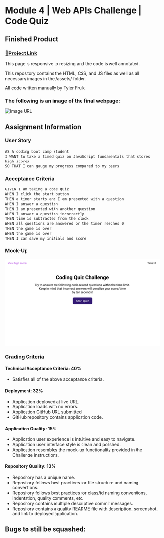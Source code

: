 # Module 4 | Web APIs Challenge | Code Quiz

## Finished Product

### [🔗Project Link](https://tylerfruik.github.io/Frontend-Quiz/)
<!-- This project involved building upon pre-laid-out code using HTML, CSS, and JS. Using all three, repairs must be made to a Password Generator.
When functioning properly, the Password Generator will produce a copyable custom line of text that fits the user's parameters.
Users are able to select the 'Uppercase', 'Lowercase', 'Numbers', and 'Symbols' parameters along with a password length between 8 and 128 characters.
The 'Generate Password' button's functionality is locked until at least one of the four parameter buttons have been selected.
Upon clicking, a 'Secure Password' is generated in the space at the bottom that matches the requested criteria! -->
This page is responsive to resizing and the code is well annotated.

This repository contains the HTML, CSS, and JS files as well as all necessary images in the /assets/ folder.

All code written manually by Tyler Fruik

### The following is an image of the final webpage:
![Image URL](#)

## Assignment Information

### User Story
```
AS A coding boot camp student
I WANT to take a timed quiz on JavaScript fundamentals that stores high scores
SO THAT I can gauge my progress compared to my peers
```

### Acceptance Criteria
```
GIVEN I am taking a code quiz
WHEN I click the start button
THEN a timer starts and I am presented with a question
WHEN I answer a question
THEN I am presented with another question
WHEN I answer a question incorrectly
THEN time is subtracted from the clock
WHEN all questions are answered or the timer reaches 0
THEN the game is over
WHEN the game is over
THEN I can save my initials and score
```
### Mock-Up
![Image URL](./assets/images/mockup.gif)

### Grading Criteria

#### Technical Acceptance Criteria: 40%
- Satisfies all of the above acceptance criteria.

#### Deployment: 32%
- Application deployed at live URL.
- Application loads with no errors.
- Application GitHub URL submitted.
- GitHub repository contains application code.

#### Application Quality: 15%
- Application user experience is intuitive and easy to navigate.
- Application user interface style is clean and polished.
- Application resembles the mock-up functionality provided in the Challenge instructions.

#### Repository Quality: 13%
- Repository has a unique name.
- Repository follows best practices for file structure and naming conventions.
- Repository follows best practices for class/id naming conventions, indentation, quality comments, etc.
- Repository contains multiple descriptive commit messages.
- Repository contains a quality README file with description, screenshot, and link to deployed application.

## Bugs to still be squashed:
